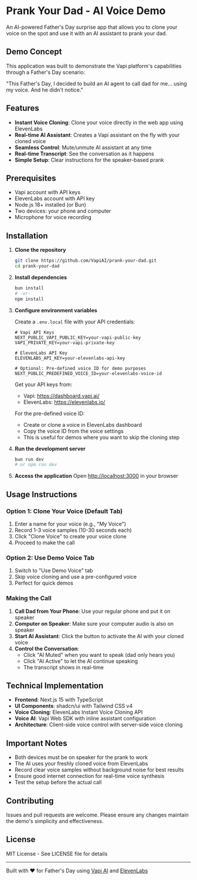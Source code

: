 # Prank Your Dad - AI Voice Demo

An AI-powered Father's Day surprise app that allows you to clone your voice on the spot and use it with an AI assistant to prank your dad.

## Demo Concept

This application was built to demonstrate the Vapi platform's capabilities through a Father's Day scenario:

"This Father's Day, I decided to build an AI agent to call dad for me... using my voice. And he didn't notice."

## Features

- **Instant Voice Cloning**: Clone your voice directly in the web app using ElevenLabs
- **Real-time AI Assistant**: Creates a Vapi assistant on the fly with your cloned voice
- **Seamless Control**: Mute/unmute AI assistant at any time
- **Real-time Transcript**: See the conversation as it happens
- **Simple Setup**: Clear instructions for the speaker-based prank

## Prerequisites

- Vapi account with API keys
- ElevenLabs account with API key
- Node.js 18+ installed (or Bun)
- Two devices: your phone and computer
- Microphone for voice recording

## Installation

1. **Clone the repository**
   ```bash
   git clone https://github.com/VapiAI/prank-your-dad.git
   cd prank-your-dad
   ```

2. **Install dependencies**
   ```bash
   bun install
   # -or-
   npm install
   ```

3. **Configure environment variables**
   
   Create a `.env.local` file with your API credentials:
   ```
   # Vapi API Keys
   NEXT_PUBLIC_VAPI_PUBLIC_KEY=your-vapi-public-key
   VAPI_PRIVATE_KEY=your-vapi-private-key
   
   # ElevenLabs API Key
   ELEVENLABS_API_KEY=your-elevenlabs-api-key
   
   # Optional: Pre-defined voice ID for demo purposes
   NEXT_PUBLIC_PREDEFINED_VOICE_ID=your-elevenlabs-voice-id
   ```

   Get your API keys from:
   - Vapi: https://dashboard.vapi.ai/
   - ElevenLabs: https://elevenlabs.io/
   
   For the pre-defined voice ID:
   - Create or clone a voice in ElevenLabs dashboard
   - Copy the voice ID from the voice settings
   - This is useful for demos where you want to skip the cloning step

4. **Run the development server**
   ```bash
   bun run dev
   # or npm run dev
   ```

5. **Access the application**
   Open [http://localhost:3000](http://localhost:3000) in your browser

## Usage Instructions

### Option 1: Clone Your Voice (Default Tab)
1. Enter a name for your voice (e.g., "My Voice")
2. Record 1-3 voice samples (10-30 seconds each)
3. Click "Clone Voice" to create your voice clone
4. Proceed to make the call

### Option 2: Use Demo Voice Tab
1. Switch to "Use Demo Voice" tab
2. Skip voice cloning and use a pre-configured voice
3. Perfect for quick demos

### Making the Call
1. **Call Dad from Your Phone**: Use your regular phone and put it on speaker
2. **Computer on Speaker**: Make sure your computer audio is also on speaker
3. **Start AI Assistant**: Click the button to activate the AI with your cloned voice
4. **Control the Conversation**: 
   - Click "AI Muted" when you want to speak (dad only hears you)
   - Click "AI Active" to let the AI continue speaking
   - The transcript shows in real-time

## Technical Implementation

- **Frontend**: Next.js 15 with TypeScript
- **UI Components**: shadcn/ui with Tailwind CSS v4
- **Voice Cloning**: ElevenLabs Instant Voice Cloning API
- **Voice AI**: Vapi Web SDK with inline assistant configuration
- **Architecture**: Client-side voice control with server-side voice cloning

## Important Notes

- Both devices must be on speaker for the prank to work
- The AI uses your freshly cloned voice from ElevenLabs
- Record clear voice samples without background noise for best results
- Ensure good internet connection for real-time voice synthesis
- Test the setup before the actual call

## Contributing

Issues and pull requests are welcome. Please ensure any changes maintain the demo's simplicity and effectiveness.

## License

MIT License - See LICENSE file for details

---

Built with ❤️ for Father's Day using [Vapi AI](https://vapi.ai) and [ElevenLabs](https://elevenlabs.io)
